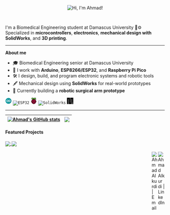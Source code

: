 <p align="center">
  <img width="80%" alt="Hi, I'm Ahmad!" src="https://user-images.githubusercontent.com/your-custom-header.png" />
</p>

<br />

I'm a Biomedical Engineering student at Damascus University 🧠⚙️  
Specialized in **microcontrollers**, **electronics**, **mechanical design with SolidWorks**, and **3D printing**.

---

**About me**

- 🎓 Biomedical Engineering senior at Damascus University
- 🤖 I work with **Arduino**, **ESP8266/ESP32**, and **Raspberry Pi Pico**
- 🛠️ I design, build, and program electronic systems and robotic tools
- 🖋️ Mechanical design using **SolidWorks** for real-world prototypes
- 🧪 Currently building a **robotic surgical arm prototype**

<code><img height="20" alt="Arduino" src="https://raw.githubusercontent.com/github/explore/main/topics/arduino/arduino.png"></code>
<code><img height="20" alt="ESP32" src="https://raw.githubusercontent.com/github/explore/main/topics/esp32/esp32.png"></code>
<code><img height="20" alt="Raspberry Pi" src="https://raw.githubusercontent.com/github/explore/main/topics/raspberry-pi/raspberry-pi.png"></code>
<code><img height="20" alt="SolidWorks" src="https://upload.wikimedia.org/wikipedia/commons/thumb/6/6e/SolidWorks_Logo.png/240px-SolidWorks_Logo.png"></code>
<code><img height="20" alt="MicroPython" src="https://raw.githubusercontent.com/github/explore/main/topics/micropython/micropython.png"></code>

---

| <a href="https://github.com/yourusername"><img align="center" src="https://github-readme-stats.vercel.app/api?username=yourusername&show_icons=true&theme=default&hide_border=true" alt="Ahmad's GitHub stats" /></a> | <a href="https://github.com/yourusername"><img align="center" src="https://github-readme-stats.vercel.app/api/top-langs/?username=yourusername&layout=compact&theme=default&hide_border=true" /></a> |
| ------------- | ------------- |

#### Featured Projects

<a href="https://github.com/yourusername/robotic-surgical-arm">
  <img align="center" src="https://github-readme-stats.vercel.app/api/pin/?username=yourusername&repo=robotic-surgical-arm&theme=default" />
</a>
<a href="https://github.com/yourusername/bmo-bot">
  <img align="center" src="https://github-readme-stats.vercel.app/api/pin/?username=yourusername&repo=bmo-bot&theme=default" />
</a>

<br />
<br />

<a href="https://linkedin.com/in/yourprofile">
  <img align="right" alt="Ahmad Alkurdi | LinkedIn" width="21px" src="https://raw.githubusercontent.com/anuraghazra/anuraghazra/master/assets/linkedin.svg" />
</a>
<a href="mailto:your.email@example.com">
  <img align="right" alt="Ahmad Alkurdi | Email" width="20px" src="https://raw.githubusercontent.com/gauravghongde/social-icons/master/SVG/Color/Gmail.svg" />
</a>
